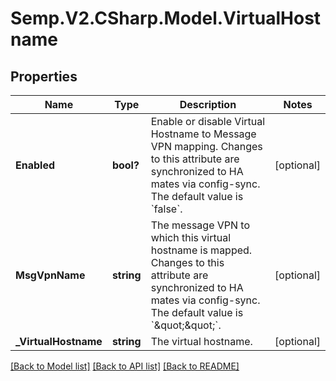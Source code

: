# Semp.V2.CSharp.Model.VirtualHostname
## Properties

Name | Type | Description | Notes
------------ | ------------- | ------------- | -------------
**Enabled** | **bool?** | Enable or disable Virtual Hostname to Message VPN mapping. Changes to this attribute are synchronized to HA mates via config-sync. The default value is &#x60;false&#x60;. | [optional] 
**MsgVpnName** | **string** | The message VPN to which this virtual hostname is mapped. Changes to this attribute are synchronized to HA mates via config-sync. The default value is &#x60;\&quot;\&quot;&#x60;. | [optional] 
**_VirtualHostname** | **string** | The virtual hostname. | [optional] 

[[Back to Model list]](../README.md#documentation-for-models) [[Back to API list]](../README.md#documentation-for-api-endpoints) [[Back to README]](../README.md)

